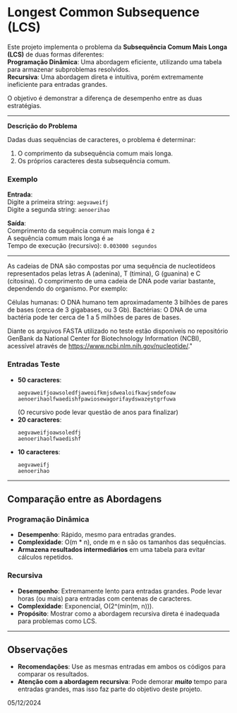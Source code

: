 # Longest Common Subsequence (LCS)  

Este projeto implementa o problema da **Subsequência Comum Mais Longa (LCS)** de duas formas diferentes:  
**Programação Dinâmica**: Uma abordagem eficiente, utilizando uma tabela para armazenar subproblemas resolvidos.  
**Recursiva**: Uma abordagem direta e intuitiva, porém extremamente ineficiente para entradas grandes.  

O objetivo é demonstrar a diferença de desempenho entre as duas estratégias.

---

**Descrição do Problema**  

Dadas duas sequências de caracteres, o problema é determinar:  
1. O comprimento da subsequência comum mais longa.  
2. Os próprios caracteres desta subsequência comum.  

### **Exemplo**  
**Entrada**:  
Digite a primeira string: `aegvaweifj`  
Digite a segunda string: `aenoerihao`  

**Saída**:  
Comprimento da sequência comum mais longa é  `2`  
A sequência comum mais longa é `ae`  
Tempo de execução (recursivo): `0.003000 segundos`

---
As cadeias de DNA são compostas por uma sequência de nucleotídeos representados pelas letras A (adenina), T (timina), G (guanina) e C (citosina). O comprimento de uma cadeia de DNA pode variar bastante, dependendo do organismo. Por exemplo:

Células humanas: O DNA humano tem aproximadamente 3 bilhões de pares de bases (cerca de 3 gigabases, ou 3 Gb).
Bactérias: O DNA de uma bactéria pode ter cerca de 1 a 5 milhões de pares de bases.

Diante os arquivos FASTA utilizado no teste estão disponíveis no repositório GenBank da National Center for Biotechnology Information (NCBI), acessível através de https://www.ncbi.nlm.nih.gov/nucleotide/."

### **Entradas Teste**  

- **50 caracteres**:  
  ```
  aegvaweifjoawsoledfjaweoifkmjsdwealoifkawjsmdefoaw  
  aenoerihaolfwaedishfpawiosewagorifaydswazeytgrfuwa  
  ```  
  (O recursivo pode levar questão de anos para finalizar)
- **20 caracteres**:  
  ```
  aegvaweifjoawsoledfj  
  aenoerihaolfwaedishf  
  ```  
- **10 caracteres**:  
  ```
  aegvaweifj  
  aenoerihao  
  ```  

---

## **Comparação entre as Abordagens**  

### **Programação Dinâmica**  
- **Desempenho**: Rápido, mesmo para entradas grandes.  
- **Complexidade**: O(m * n), onde m e n são os tamanhos das sequências.  
- **Armazena resultados intermediários** em uma tabela para evitar cálculos repetidos.  

### **Recursiva**  
- **Desempenho**: Extremamente lento para entradas grandes. Pode levar horas (ou mais) para entradas com centenas de caracteres.  
- **Complexidade**: Exponencial, O(2^(min(m, n))).  
- **Propósito**: Mostrar como a abordagem recursiva direta é inadequada para problemas como LCS.  

---

## **Observações**  

- **Recomendações**: Use as mesmas entradas em ambos os códigos para comparar os resultados.  
- **Atenção com a abordagem recursiva**: Pode demorar ***muito*** tempo para entradas grandes, mas isso faz parte do objetivo deste projeto.  

05/12/2024


